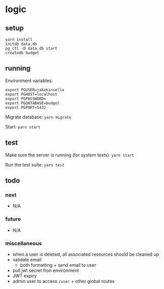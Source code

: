 # logic

## setup
`yarn install`  
`initdb data.db`  
`pg_ctl -D data.db start`  
`createdb budget`  

## running

Environment variables:
```
export PGUSER=jakekinsella
export PGHOST=localhost
export PGPASSWORD=
export PGDATABASE=budget
export PGPORT=5432
```

Migrate database:
`yarn migrate`

Start:
`yarn start`

## test
Make sure the server is running (for system tests):
`yarn start`

Run the test suite:
`yarn test`

## todo

### next
 - N/A

### future
 - N/A

### miscellaneous
 - when a user is deleted, all associated resources should be cleaned up
 - validate email
   - both formatting + send email to user
 - pull jwt secret fron environment
 - JWT expiry
 - admin user to access `/user` + other global routes
